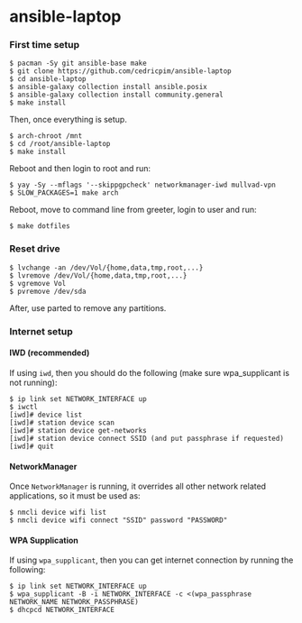 # ansible-laptop

### First time setup

```
$ pacman -Sy git ansible-base make
$ git clone https://github.com/cedricpim/ansible-laptop
$ cd ansible-laptop
$ ansible-galaxy collection install ansible.posix
$ ansible-galaxy collection install community.general
$ make install
```

Then, once everything is setup.

```
$ arch-chroot /mnt
$ cd /root/ansible-laptop
$ make install
```

Reboot and then login to root and run:

```
$ yay -Sy --mflags '--skippgpcheck' networkmanager-iwd mullvad-vpn
$ SLOW_PACKAGES=1 make arch
```

Reboot, move to command line from greeter, login to user and run:

```
$ make dotfiles
```

### Reset drive

```
$ lvchange -an /dev/Vol/{home,data,tmp,root,...}
$ lvremove /dev/Vol/{home,data,tmp,root,...}
$ vgremove Vol
$ pvremove /dev/sda
```

After, use parted to remove any partitions.

### Internet setup

#### IWD (recommended)

If using `iwd`, then you should do the following (make sure
wpa_supplicant is not running):

```
$ ip link set NETWORK_INTERFACE up
$ iwctl
[iwd]# device list
[iwd]# station device scan
[iwd]# station device get-networks
[iwd]# station device connect SSID (and put passphrase if requested)
[iwd]# quit
```

#### NetworkManager

Once `NetworkManager` is running, it overrides all other network related
applications, so it must be used as:

```
$ nmcli device wifi list
$ nmcli device wifi connect "SSID" password "PASSWORD"
```

#### WPA Supplication

If using `wpa_supplicant`, then you can get internet connection by
running the following:

```
$ ip link set NETWORK_INTERFACE up
$ wpa_supplicant -B -i NETWORK_INTERFACE -c <(wpa_passphrase NETWORK_NAME NETWORK_PASSPHRASE)
$ dhcpcd NETWORK_INTERFACE
```


